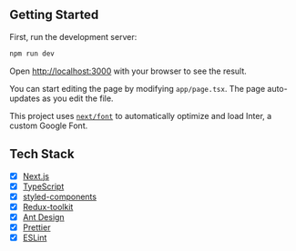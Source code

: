 ## Getting Started

First, run the development server:

```bash
npm run dev
```

Open [http://localhost:3000](http://localhost:3000) with your browser to see the result.

You can start editing the page by modifying `app/page.tsx`. The page auto-updates as you edit the file.

This project uses [`next/font`](https://nextjs.org/docs/basic-features/font-optimization) to automatically optimize and load Inter, a custom Google Font.

## Tech Stack

- [x] [Next.js](https://nextjs.org/)
- [x] [TypeScript](https://www.typescriptlang.org/)
- [x] [styled-components](https://styled-components.com/)
- [x] [Redux-toolkit](https://redux-toolkit.js.org/)
- [x] [Ant Design](https://ant.design/)
- [x] [Prettier](https://prettier.io/)
- [x] [ESLint](https://eslint.org/)
